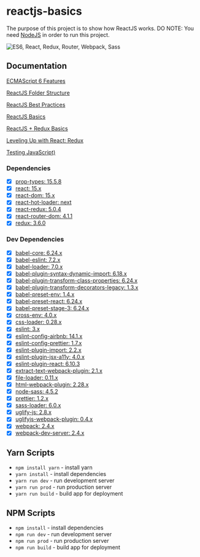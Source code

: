# reactjs-basics

The purpose of this project is to show how ReactJS works.
DO NOTE: You need [NodeJS](https://nodejs.org/en/) in order to run this project.

![ES6, React, Redux, Router, Webpack, Sass](https://cloud.githubusercontent.com/assets/733074/25338311/193a1a40-28ff-11e7-8f22-9a5d9dac7b84.png)

## Documentation

[ECMAScript 6 Features](https://github.com/lukehoban/es6features)

[ReactJS Folder Structure](https://medium.com/@alexmngn/how-to-better-organize-your-react-applications-2fd3ea1920f1)

[ReactJS Best Practices](https://blog.risingstack.com/react-js-best-practices-for-2016/)

[ReactJS Basics](https://www.youtube.com/playlist?list=PL55RiY5tL51oyA8euSROLjMFZbXaV7skS)

[ReactJS + Redux Basics](https://www.youtube.com/playlist?list=PL55RiY5tL51rrC3sh8qLiYHqUV3twEYU_)

[Leveling Up with React: Redux](https://css-tricks.com/learning-react-redux/)

[Testing JavaScript)](https://www.youtube.com/watch?v=DdqiXcYDv-8)

### Dependencies

- [x] [prop-types: 15.5.8](https://www.npmjs.com/package/prop-types)
- [x] [react: 15.x](https://www.npmjs.com/package/react)
- [x] [react-dom: 15.x](https://www.npmjs.com/package/react-dom)
- [x] [react-hot-loader: next](https://www.npmjs.com/package/react-hot-loader)
- [x] [react-redux: 5.0.4](https://www.npmjs.com/package/react-redux)
- [x] [react-router-dom: 4.1.1](https://www.npmjs.com/package/react-router-dom)
- [x] [redux: 3.6.0](https://www.npmjs.com/package/redux)

### Dev Dependencies

- [x] [babel-core: 6.24.x](https://www.npmjs.com/package/babel-core)
- [x] [babel-eslint: 7.2.x](https://www.npmjs.com/package/babel-eslint)
- [x] [babel-loader: 7.0.x](https://www.npmjs.com/package/babel-loader)
- [x] [babel-plugin-syntax-dynamic-import: 6.18.x](https://www.npmjs.com/package/babel-plugin-syntax-dynamic-import)
- [x] [babel-plugin-transform-class-properties: 6.24.x](https://www.npmjs.com/package/babel-plugin-transform-class-properties)
- [x] [babel-plugin-transform-decorators-legacy: 1.3.x](https://www.npmjs.com/package/babel-plugin-transform-decorators-legacy)
- [x] [babel-preset-env: 1.4.x](https://www.npmjs.com/package/babel-preset-env)
- [x] [babel-preset-react: 6.24.x](https://www.npmjs.com/package/babel-preset-react)
- [x] [babel-preset-stage-3: 6.24.x](https://www.npmjs.com/package/babel-preset-stage-3)
- [x] [cross-env: 4.0.x](https://www.npmjs.com/package/cross-env)
- [x] [css-loader: 0.28.x](https://www.npmjs.com/package/css-loader)
- [x] [eslint: 3.x](https://www.npmjs.com/package/eslint)
- [x] [eslint-config-airbnb: 14.1.x](https://www.npmjs.com/package/eslint-config-airbnb)
- [x] [eslint-config-prettier: 1.7.x](https://www.npmjs.com/package/eslint-config-prettier)
- [x] [eslint-plugin-import: 2.2.x](https://www.npmjs.com/package/eslint-plugin-import)
- [x] [eslint-plugin-jsx-a11y: 4.0.x](https://www.npmjs.com/package/eslint-plugin-jsx-a11y)
- [x] [eslint-plugin-react: 6.10.3](https://www.npmjs.com/package/eslint-plugin-react)
- [x] [extract-text-webpack-plugin: 2.1.x](https://www.npmjs.com/package/extract-text-webpack-plugin)
- [x] [file-loader: 0.11.x](https://www.npmjs.com/package/file-loader)
- [x] [html-webpack-plugin: 2.28.x](https://www.npmjs.com/package/html-webpack-plugin)
- [x] [node-sass: 4.5.2](https://www.npmjs.com/package/node-sass)
- [x] [prettier: 1.2.x](https://www.npmjs.com/package/prettier)
- [x] [sass-loader: 6.0.x](https://www.npmjs.com/package/sass-loader)
- [x] [uglify-js: 2.8.x](https://www.npmjs.com/package/uglify-js)
- [x] [uglifyjs-webpack-plugin: 0.4.x](https://www.npmjs.com/package/uglifyjs-webpack-plugin)
- [x] [webpack: 2.4.x](https://www.npmjs.com/package/webpack)
- [x] [webpack-dev-server: 2.4.x](https://www.npmjs.com/package/webpack-dev-server)

## Yarn Scripts

- `npm install yarn` - install yarn
- `yarn install` - install dependencies
- `yarn run dev` - run development server
- `yarn run prod` - run production server
- `yarn run build` - build app for deployment

## NPM Scripts

- `npm install` - install dependencies
- `npm run dev` - run development server
- `npm run prod` - run production server
- `npm run build` - build app for deployment